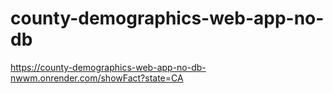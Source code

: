 # county-demographics-web-app-no-db
https://county-demographics-web-app-no-db-nwwm.onrender.com/showFact?state=CA
